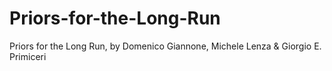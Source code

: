 # Priors-for-the-Long-Run
Priors for the Long Run, by Domenico Giannone, Michele Lenza &amp; Giorgio E. Primiceri
